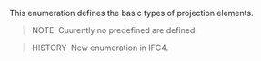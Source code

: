 ﻿This enumeration defines the basic types of projection elements.

> NOTE&nbsp; Cuurently no predefined are defined.

> HISTORY&nbsp; New enumeration in IFC4.
